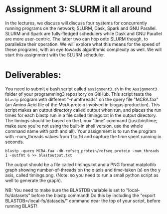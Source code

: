 # Assignment 3: SLURM it all around
In the lectures, we discuss will discuss four systems for concurrently running programs on the network; SLURM, Dask, Spark and GNU Parallel. SLURM and Spark are fully-fledged schedulers while Dask and GNU Parallel are more user-centric. The latter two can hop onto SLURM though, to parallelize their operation. We will explore what this means for the speed of these programs, with an eye towards algorithmic complexity as well. We will start this assignment with the SLURM scheduler.

# Deliverables:
You need to submit a bash script called ```assignment3.sh``` in the ```Assignment3``` folder of your programming3 repository on GitHub. This script tests the ```blastp``` program with different "-numthreads" on the query file "MCRA.faa" (an Amino Acid file of the McrA protein involved in biogas production). This script makes an output directory called output when run, and places the run times for each blastp run in a file called timings.txt in the output directory. The timings should be based on the Linux "time" command (/usr/bin/time; make sure you're not using the built-in shell version, use the whole command name with path and all).
Your assignment is to run the program with -num_threads values from 1 to 16 and capture the time spent running in seconds.<br>
```export BLASTDB=/local-fs/datasets/ <br/>
blastp -query MCRA.faa -db refseq_protein/refseq_protein -num_threads 1 -outfmt 6 >> blastoutput.txt
```
The output should be a file called timings.txt and a PNG format matplotlib graph showing number-of-threads on the x axis and time-taken (s) on the y axis, called timings.png. (Note: so you need to run a small python script as well to generate the graph).<br>

NB: You need to make sure the BLASTDB variable is set to "local-fs/datasets" before the blastp command! Do this by including the "export BLASTDB=/local-fs/datasets/" command near the top of your script, before running BLAST!
